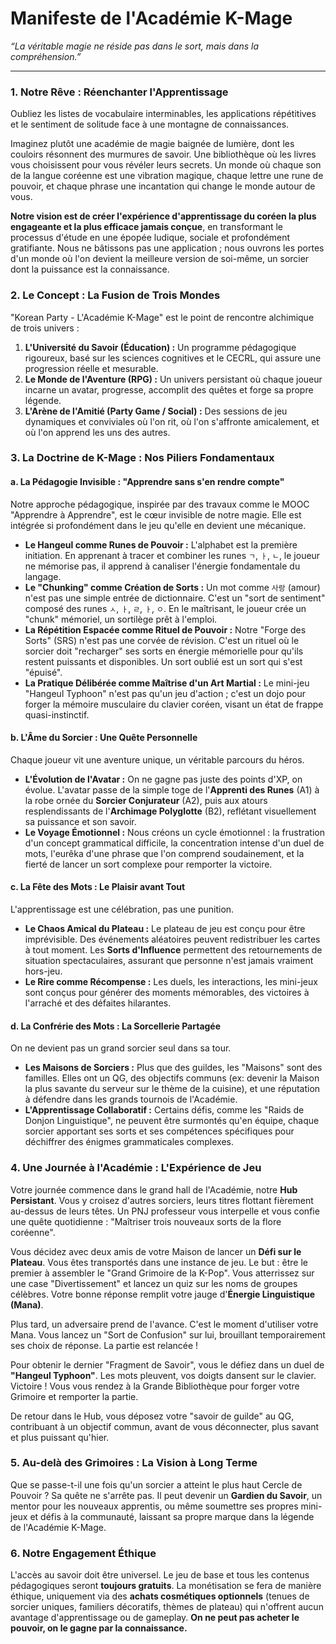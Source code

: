 # Manifeste de l'Académie K-Mage

*“La véritable magie ne réside pas dans le sort, mais dans la compréhension.”*

---

### 1. Notre Rêve : Réenchanter l'Apprentissage

Oubliez les listes de vocabulaire interminables, les applications répétitives et le sentiment de solitude face à une montagne de connaissances.

Imaginez plutôt une académie de magie baignée de lumière, dont les couloirs résonnent des murmures de savoir. Une bibliothèque où les livres vous choisissent pour vous révéler leurs secrets. Un monde où chaque son de la langue coréenne est une vibration magique, chaque lettre une rune de pouvoir, et chaque phrase une incantation qui change le monde autour de vous.

**Notre vision est de créer l'expérience d'apprentissage du coréen la plus engageante et la plus efficace jamais conçue**, en transformant le processus d'étude en une épopée ludique, sociale et profondément gratifiante. Nous ne bâtissons pas une application ; nous ouvrons les portes d'un monde où l'on devient la meilleure version de soi-même, un sorcier dont la puissance est la connaissance.

### 2. Le Concept : La Fusion de Trois Mondes

"Korean Party - L'Académie K-Mage" est le point de rencontre alchimique de trois univers :

1.  **L'Université du Savoir (Éducation) :** Un programme pédagogique rigoureux, basé sur les sciences cognitives et le CECRL, qui assure une progression réelle et mesurable.
2.  **Le Monde de l'Aventure (RPG) :** Un univers persistant où chaque joueur incarne un avatar, progresse, accomplit des quêtes et forge sa propre légende.
3.  **L'Arène de l'Amitié (Party Game / Social) :** Des sessions de jeu dynamiques et conviviales où l'on rit, où l'on s'affronte amicalement, et où l'on apprend les uns des autres.

### 3. La Doctrine de K-Mage : Nos Piliers Fondamentaux

#### a. La Pédagogie Invisible : "Apprendre sans s'en rendre compte"

Notre approche pédagogique, inspirée par des travaux comme le MOOC "Apprendre à Apprendre", est le cœur invisible de notre magie. Elle est intégrée si profondément dans le jeu qu'elle en devient une mécanique.
-   **Le Hangeul comme Runes de Pouvoir :** L'alphabet est la première initiation. En apprenant à tracer et combiner les runes `ㄱ`, `ㅏ`, `ㄴ`, le joueur ne mémorise pas, il apprend à canaliser l'énergie fondamentale du langage.
-   **Le "Chunking" comme Création de Sorts :** Un mot comme `사랑` (amour) n'est pas une simple entrée de dictionnaire. C'est un "sort de sentiment" composé des runes `ㅅ`, `ㅏ`, `ㄹ`, `ㅏ`, `ㅇ`. En le maîtrisant, le joueur crée un "chunk" mémoriel, un sortilège prêt à l'emploi.
-   **La Répétition Espacée comme Rituel de Pouvoir :** Notre "Forge des Sorts" (SRS) n'est pas une corvée de révision. C'est un rituel où le sorcier doit "recharger" ses sorts en énergie mémorielle pour qu'ils restent puissants et disponibles. Un sort oublié est un sort qui s'est "épuisé".
-   **La Pratique Délibérée comme Maîtrise d'un Art Martial :** Le mini-jeu "Hangeul Typhoon" n'est pas qu'un jeu d'action ; c'est un dojo pour forger la mémoire musculaire du clavier coréen, visant un état de frappe quasi-instinctif.

#### b. L'Âme du Sorcier : Une Quête Personnelle

Chaque joueur vit une aventure unique, un véritable parcours du héros.
-   **L'Évolution de l'Avatar :** On ne gagne pas juste des points d'XP, on évolue. L'avatar passe de la simple toge de l'**Apprenti des Runes** (A1) à la robe ornée du **Sorcier Conjurateur** (A2), puis aux atours resplendissants de l'**Archimage Polyglotte** (B2), reflétant visuellement sa puissance et son savoir.
-   **Le Voyage Émotionnel :** Nous créons un cycle émotionnel : la frustration d'un concept grammatical difficile, la concentration intense d'un duel de mots, l'eurêka d'une phrase que l'on comprend soudainement, et la fierté de lancer un sort complexe pour remporter la victoire.

#### c. La Fête des Mots : Le Plaisir avant Tout

L'apprentissage est une célébration, pas une punition.
-   **Le Chaos Amical du Plateau :** Le plateau de jeu est conçu pour être imprévisible. Des événements aléatoires peuvent redistribuer les cartes à tout moment. Les **Sorts d'Influence** permettent des retournements de situation spectaculaires, assurant que personne n'est jamais vraiment hors-jeu.
-   **Le Rire comme Récompense :** Les duels, les interactions, les mini-jeux sont conçus pour générer des moments mémorables, des victoires à l'arraché et des défaites hilarantes.

#### d. La Confrérie des Mots : La Sorcellerie Partagée

On ne devient pas un grand sorcier seul dans sa tour.
-   **Les Maisons de Sorciers :** Plus que des guildes, les "Maisons" sont des familles. Elles ont un QG, des objectifs communs (ex: devenir la Maison la plus savante du serveur sur le thème de la cuisine), et une réputation à défendre dans les grands tournois de l'Académie.
-   **L'Apprentissage Collaboratif :** Certains défis, comme les "Raids de Donjon Linguistique", ne peuvent être surmontés qu'en équipe, chaque sorcier apportant ses sorts et ses compétences spécifiques pour déchiffrer des énigmes grammaticales complexes.

### 4. Une Journée à l'Académie : L'Expérience de Jeu

Votre journée commence dans le grand hall de l'Académie, notre **Hub Persistant**. Vous y croisez d'autres sorciers, leurs titres flottant fièrement au-dessus de leurs têtes. Un PNJ professeur vous interpelle et vous confie une quête quotidienne : "Maîtriser trois nouveaux sorts de la flore coréenne".

Vous décidez avec deux amis de votre Maison de lancer un **Défi sur le Plateau**. Vous êtes transportés dans une instance de jeu. Le but : être le premier à assembler le "Grand Grimoire de la K-Pop". Vous atterrissez sur une case "Divertissement" et lancez un quiz sur les noms de groupes célèbres. Votre bonne réponse remplit votre jauge d'**Énergie Linguistique (Mana)**.

Plus tard, un adversaire prend de l'avance. C'est le moment d'utiliser votre Mana. Vous lancez un "Sort de Confusion" sur lui, brouillant temporairement ses choix de réponse. La partie est relancée !

Pour obtenir le dernier "Fragment de Savoir", vous le défiez dans un duel de **"Hangeul Typhoon"**. Les mots pleuvent, vos doigts dansent sur le clavier. Victoire ! Vous vous rendez à la Grande Bibliothèque pour forger votre Grimoire et remporter la partie.

De retour dans le Hub, vous déposez votre "savoir de guilde" au QG, contribuant à un objectif commun, avant de vous déconnecter, plus savant et plus puissant qu'hier.

### 5. Au-delà des Grimoires : La Vision à Long Terme

Que se passe-t-il une fois qu'un sorcier a atteint le plus haut Cercle de Pouvoir ? Sa quête ne s'arrête pas. Il peut devenir un **Gardien du Savoir**, un mentor pour les nouveaux apprentis, ou même soumettre ses propres mini-jeux et défis à la communauté, laissant sa propre marque dans la légende de l'Académie K-Mage.

### 6. Notre Engagement Éthique

L'accès au savoir doit être universel. Le jeu de base et tous les contenus pédagogiques seront **toujours gratuits**. La monétisation se fera de manière éthique, uniquement via des **achats cosmétiques optionnels** (tenues de sorcier uniques, familiers décoratifs, thèmes de plateau) qui n'offrent aucun avantage d'apprentissage ou de gameplay. **On ne peut pas acheter le pouvoir, on le gagne par la connaissance.**